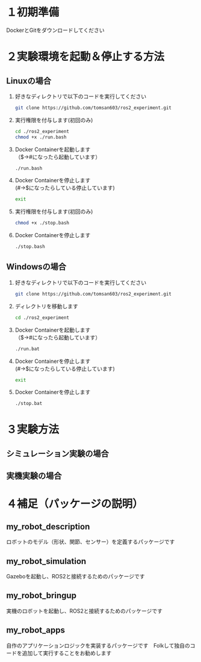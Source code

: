 # １初期準備
DockerとGitをダウンロードしてください
# ２実験環境を起動＆停止する方法
## Linuxの場合

1. 好きなディレクトリで以下のコードを実行してください

    ```bash
    git clone https://github.com/tomsan603/ros2_experiment.git　
    ```

2. 実行権限を付与します(初回のみ)

    ```bash
    cd ./ros2_experiment
    chmod +x ./run.bash
    ```

3. Docker Containerを起動します  
（$→#になったら起動しています）

    ```bash
    ./run.bash
    ```

4. Docker Containerを停止します  
(#→$になったらしている停止しています)

    ```bash
    exit
    ```
5. 実行権限を付与します(初回のみ)

    ```bash
    chmod +x ./stop.bash
    ```

6. Docker Containerを停止します

    ```bash
    ./stop.bash
    ```

## Windowsの場合

1. 好きなディレクトリで以下のコードを実行してください

    ```bash
    git clone https://github.com/tomsan603/ros2_experiment.git　
    ```

2. ディレクトリを移動します

    ```bash
    cd ./ros2_experiment
    ```

3. Docker Containerを起動します  
（$→#になったら起動しています）

    ```bash
    ./run.bat
    ```

4. Docker Containerを停止します  
(#→$になったらしている停止しています)

    ```bash
    exit
    ```

5. Docker Containerを停止します

    ```bash
    ./stop.bat
    ```

# ３実験方法
## シミュレーション実験の場合
## 実機実験の場合
# ４補足（パッケージの説明）
## my_robot_description
ロボットのモデル（形状、関節、センサー）を定義するパッケージです
## my_robot_simulation
Gazeboを起動し、ROS2と接続するためのパッケージです
## my_robot_bringup
実機のロボットを起動し、ROS2と接続するためのパッケージです
## my_robot_apps
自作のアプリケーションロジックを実装するパッケージです　Folkして独自のコードを追加して実行することをお勧めします


